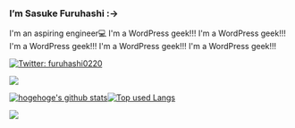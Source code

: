 ### I’m Sasuke Furuhashi :->

I'm an aspiring engineer💻
I'm a WordPress geek!!! I'm a WordPress geek!!! I'm a WordPress geek!!! I'm a WordPress geek!!! I'm a WordPress geek!!!

<!--
**saske220/saske220** is a ✨ _special_ ✨ repository because its `README.md` (this file) appears on your GitHub profile.

Here are some ideas to get you started:　
　  
- 🔭 I’m currently working on ...　　　  
- 🌱 I’m currently learning ...
- 👯 I’m looking to collaborate on ...　　
- 🤔 I’m looking for help with ... 　
- 💬 Ask me about ...　
- 📫 How to reach me: ...
- 😄 Pronouns: ...
- ⚡ Fun fact: ...　
-->

[![Twitter: furuhashi0220](https://img.shields.io/twitter/follow/furuhashi0220?style=social)](https://twitter.com/furuhashi0220)

![](https://github-profile-summary-cards.vercel.app/api/cards/profile-details?username=saske220&theme=vue)


[![hogehoge's github stats](https://github-readme-stats.vercel.app/api?username=saske220&hide=contribs&count_private=true&show_icons=true&theme=tokyonight)](https://github.com/saske220/)[![Top used Langs](https://github-readme-stats.vercel.app/api/top-langs/?username=saske220&layout=compact&theme=tokyonight)](https://github.com/saske220/)

![](https://skillicons.dev/icons?i=html,css,js,sass,ai,ps,figma,threejs,php,wordpress)







